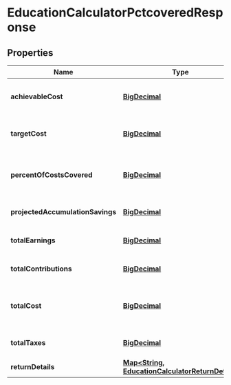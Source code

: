
# EducationCalculatorPctcoveredResponse

## Properties
Name | Type | Description | Notes
------------ | ------------- | ------------- | -------------
**achievableCost** | [**BigDecimal**](BigDecimal.md) | The annual cost that can be covered, expressed in today&#39;s dollars. | 
**targetCost** | [**BigDecimal**](BigDecimal.md) | The total_annual_cost input representing the target annual goal amount. | 
**percentOfCostsCovered** | [**BigDecimal**](BigDecimal.md) | The percentage of total_annual_cost that can be paid for, given the other inputs provided by the user. | 
**projectedAccumulationSavings** | [**BigDecimal**](BigDecimal.md) | The projected balance at the end of accumulation_horizon | 
**totalEarnings** | [**BigDecimal**](BigDecimal.md) | The total earnings generated over the horizon | 
**totalContributions** | [**BigDecimal**](BigDecimal.md) | The total contributions added over the horizon. | 
**totalCost** | [**BigDecimal**](BigDecimal.md) | The total cost of education over the decumulation horizon, represented in future dollars. | 
**totalTaxes** | [**BigDecimal**](BigDecimal.md) | The total taxes paid on withdrawals over decumulation_horizon. | 
**returnDetails** | [**Map&lt;String, EducationCalculatorReturnDetail&gt;**](EducationCalculatorReturnDetail.md) |  | 



